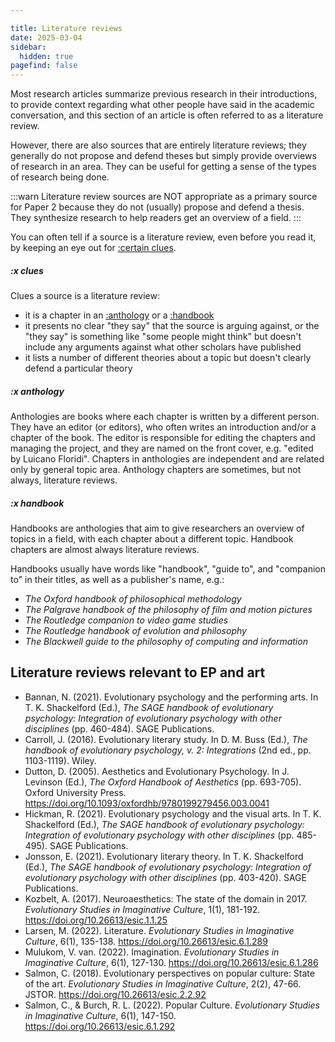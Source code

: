 ```yaml
---

title: Literature reviews
date: 2025-03-04
sidebar:
  hidden: true
pagefind: false
---
```


Most research articles summarize previous research in their introductions, to provide context regarding what other people have said in the academic conversation, and this section of an article is often referred to as a literature review.

However, there are also sources that are entirely literature reviews; they generally do not propose and defend theses but simply provide overviews of research in an area. They can be useful for getting a sense of the types of research being done.

:::warn
Literature review sources are NOT appropriate as a primary source for Paper 2 because they do not (usually) propose and defend a thesis. They synthesize research to help readers get an overview of a field.
:::

You can often tell if a source is a literature review, even before you read it, by keeping an eye out for [:certain clues](#x-clues).

##### :x clues

Clues a source is a literature review:

- it is a chapter in an [:anthology](#x-anthology) or a [:handbook](#x-handbook)
- it presents no clear "they say" that the source is arguing against, or the "they say" is something like "some people might think" but doesn't include any arguments against what other scholars have published
- it lists a number of different theories about a topic but doesn't clearly defend a particular theory

##### :x anthology

Anthologies are books where each chapter is written by a different person. They have an editor (or editors), who often writes an introduction and/or a chapter of the book. The editor is responsible for editing the chapters and managing the project, and they are named on the front cover, e.g. "edited by Luicano Floridi". Chapters in anthologies are independent and are related only by general topic area. Anthology chapters are sometimes, but not always, literature reviews.

##### :x handbook

Handbooks are anthologies that aim to give researchers an overview of topics in a field, with each chapter about a different topic. Handbook chapters are almost always literature reviews.

Handbooks usually have words like "handbook", "guide to", and "companion to" in their titles, as well as a publisher's name, e.g.:

- _The Oxford handbook of philosophical methodology_
- _The Palgrave handbook of the philosophy of film and motion pictures_
- _The Routledge companion to video game studies_
- _The Routledge handbook of evolution and philosophy_
- _The Blackwell guide to the philosophy of computing and information_

## Literature reviews relevant to EP and art

- Bannan, N. (2021). Evolutionary psychology and the performing arts. In T. K. Shackelford (Ed.), _The SAGE handbook of evolutionary psychology: Integration of evolutionary psychology with other disciplines_ (pp. 460-484). SAGE Publications.
- Carroll, J. (2016). Evolutionary literary study. In D. M. Buss (Ed.), _The handbook of evolutionary psychology, v. 2: Integrations_ (2nd ed., pp. 1103-1119). Wiley.
- Dutton, D. (2005). Aesthetics and Evolutionary Psychology. In J. Levinson (Ed.), _The Oxford Handbook of Aesthetics_ (pp. 693-705). Oxford University Press. <https://doi.org/10.1093/oxfordhb/9780199279456.003.0041>
- Hickman, R. (2021). Evolutionary psychology and the visual arts. In T. K. Shackelford (Ed.), _The SAGE handbook of evolutionary psychology: Integration of evolutionary psychology with other disciplines_ (pp. 485-495). SAGE Publications.
- Jonsson, E. (2021). Evolutionary literary theory. In T. K. Shackelford (Ed.), _The SAGE handbook of evolutionary psychology: Integration of evolutionary psychology with other disciplines_ (pp. 403-420). SAGE Publications.
- Kozbelt, A. (2017). Neuroaesthetics: The state of the domain in 2017. _Evolutionary Studies in Imaginative Culture_, 1(1), 181-192. <https://doi.org/10.26613/esic.1.1.25>
- Larsen, M. (2022). Literature. _Evolutionary Studies in Imaginative Culture_, 6(1), 135-138. <https://doi.org/10.26613/esic.6.1.289>
- Mulukom, V. van. (2022). Imagination. _Evolutionary Studies in Imaginative Culture_, 6(1), 127-130. <https://doi.org/10.26613/esic.6.1.286>
- Salmon, C. (2018). Evolutionary perspectives on popular culture: State of the art. _Evolutionary Studies in Imaginative Culture_, 2(2), 47-66. JSTOR. <https://doi.org/10.26613/esic.2.2.92>
- Salmon, C., & Burch, R. L. (2022). Popular Culture. _Evolutionary Studies in Imaginative Culture_, 6(1), 147-150. <https://doi.org/10.26613/esic.6.1.292>
